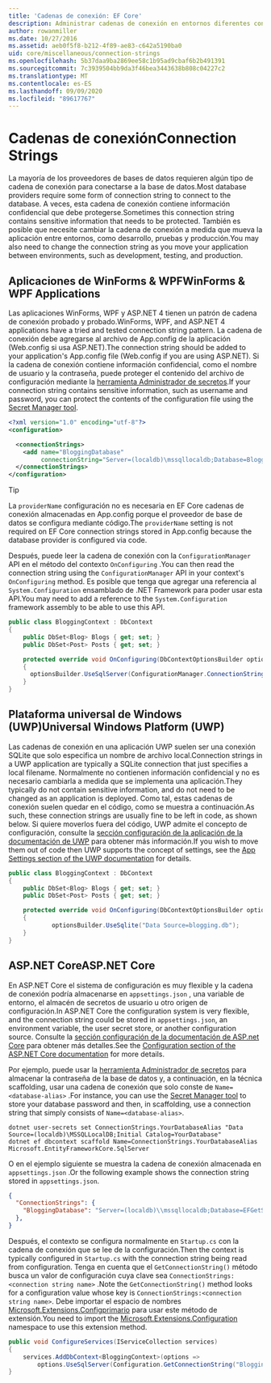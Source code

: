 ```yaml
---
title: 'Cadenas de conexión: EF Core'
description: Administrar cadenas de conexión en entornos diferentes con Entity Framework Core
author: rowanmiller
ms.date: 10/27/2016
ms.assetid: aeb0f5f8-b212-4f89-ae83-c642a5190ba0
uid: core/miscellaneous/connection-strings
ms.openlocfilehash: 5b37daa9ba2869ee58c1b95ad9cbaf6b2b491391
ms.sourcegitcommit: 7c3939504bb9da3f46bea3443638b808c04227c2
ms.translationtype: MT
ms.contentlocale: es-ES
ms.lasthandoff: 09/09/2020
ms.locfileid: "89617767"
---
```

# <a name="connection-strings"></a><span data-ttu-id="8af9c-103">Cadenas de conexión</span><span class="sxs-lookup"><span data-stu-id="8af9c-103">Connection Strings</span></span>

<span data-ttu-id="8af9c-104">La mayoría de los proveedores de bases de datos requieren algún tipo de cadena de conexión para conectarse a la base de datos.</span><span class="sxs-lookup"><span data-stu-id="8af9c-104">Most database providers require some form of connection string to connect to the database.</span></span> <span data-ttu-id="8af9c-105">A veces, esta cadena de conexión contiene información confidencial que debe protegerse.</span><span class="sxs-lookup"><span data-stu-id="8af9c-105">Sometimes this connection string contains sensitive information that needs to be protected.</span></span> <span data-ttu-id="8af9c-106">También es posible que necesite cambiar la cadena de conexión a medida que mueva la aplicación entre entornos, como desarrollo, pruebas y producción.</span><span class="sxs-lookup"><span data-stu-id="8af9c-106">You may also need to change the connection string as you move your application between environments, such as development, testing, and production.</span></span>

## <a name="winforms--wpf-applications"></a><span data-ttu-id="8af9c-107">Aplicaciones de WinForms & WPF</span><span class="sxs-lookup"><span data-stu-id="8af9c-107">WinForms & WPF Applications</span></span>

<span data-ttu-id="8af9c-108">Las aplicaciones WinForms, WPF y ASP.NET 4 tienen un patrón de cadena de conexión probado y probado.</span><span class="sxs-lookup"><span data-stu-id="8af9c-108">WinForms, WPF, and ASP.NET 4 applications have a tried and tested connection string pattern.</span></span> <span data-ttu-id="8af9c-109">La cadena de conexión debe agregarse al archivo de App.config de la aplicación (Web.config si usa ASP.NET).</span><span class="sxs-lookup"><span data-stu-id="8af9c-109">The connection string should be added to your application's App.config file (Web.config if you are using ASP.NET).</span></span> <span data-ttu-id="8af9c-110">Si la cadena de conexión contiene información confidencial, como el nombre de usuario y la contraseña, puede proteger el contenido del archivo de configuración mediante la [herramienta Administrador de secretos](/aspnet/core/security/app-secrets#secret-manager).</span><span class="sxs-lookup"><span data-stu-id="8af9c-110">If your connection string contains sensitive information, such as username and password, you can protect the contents of the configuration file using the [Secret Manager tool](/aspnet/core/security/app-secrets#secret-manager).</span></span>

``` xml
<?xml version="1.0" encoding="utf-8"?>
<configuration>

  <connectionStrings>
    <add name="BloggingDatabase"
         connectionString="Server=(localdb)\mssqllocaldb;Database=Blogging;Trusted_Connection=True;" />
  </connectionStrings>
</configuration>
```

> [!TIP]  
> <span data-ttu-id="8af9c-111">La `providerName` configuración no es necesaria en EF Core cadenas de conexión almacenadas en App.config porque el proveedor de base de datos se configura mediante código.</span><span class="sxs-lookup"><span data-stu-id="8af9c-111">The `providerName` setting is not required on EF Core connection strings stored in App.config because the database provider is configured via code.</span></span>

<span data-ttu-id="8af9c-112">Después, puede leer la cadena de conexión con la `ConfigurationManager` API en el método del contexto `OnConfiguring` .</span><span class="sxs-lookup"><span data-stu-id="8af9c-112">You can then read the connection string using the `ConfigurationManager` API in your context's `OnConfiguring` method.</span></span> <span data-ttu-id="8af9c-113">Es posible que tenga que agregar una referencia al `System.Configuration` ensamblado de .NET Framework para poder usar esta API.</span><span class="sxs-lookup"><span data-stu-id="8af9c-113">You may need to add a reference to the `System.Configuration` framework assembly to be able to use this API.</span></span>

``` csharp
public class BloggingContext : DbContext
{
    public DbSet<Blog> Blogs { get; set; }
    public DbSet<Post> Posts { get; set; }

    protected override void OnConfiguring(DbContextOptionsBuilder optionsBuilder)
    {
      optionsBuilder.UseSqlServer(ConfigurationManager.ConnectionStrings["BloggingDatabase"].ConnectionString);
    }
}
```

## <a name="universal-windows-platform-uwp"></a><span data-ttu-id="8af9c-114">Plataforma universal de Windows (UWP)</span><span class="sxs-lookup"><span data-stu-id="8af9c-114">Universal Windows Platform (UWP)</span></span>

<span data-ttu-id="8af9c-115">Las cadenas de conexión en una aplicación UWP suelen ser una conexión SQLite que solo especifica un nombre de archivo local.</span><span class="sxs-lookup"><span data-stu-id="8af9c-115">Connection strings in a UWP application are typically a SQLite connection that just specifies a local filename.</span></span> <span data-ttu-id="8af9c-116">Normalmente no contienen información confidencial y no es necesario cambiarla a medida que se implementa una aplicación.</span><span class="sxs-lookup"><span data-stu-id="8af9c-116">They typically do not contain sensitive information, and do not need to be changed as an application is deployed.</span></span> <span data-ttu-id="8af9c-117">Como tal, estas cadenas de conexión suelen quedar en el código, como se muestra a continuación.</span><span class="sxs-lookup"><span data-stu-id="8af9c-117">As such, these connection strings are usually fine to be left in code, as shown below.</span></span> <span data-ttu-id="8af9c-118">Si quiere moverlos fuera del código, UWP admite el concepto de configuración, consulte la [sección configuración de la aplicación de la documentación de UWP](/windows/uwp/app-settings/store-and-retrieve-app-data) para obtener más información.</span><span class="sxs-lookup"><span data-stu-id="8af9c-118">If you wish to move them out of code then UWP supports the concept of settings, see the [App Settings section of the UWP documentation](/windows/uwp/app-settings/store-and-retrieve-app-data) for details.</span></span>

``` csharp
public class BloggingContext : DbContext
{
    public DbSet<Blog> Blogs { get; set; }
    public DbSet<Post> Posts { get; set; }

    protected override void OnConfiguring(DbContextOptionsBuilder optionsBuilder)
    {
            optionsBuilder.UseSqlite("Data Source=blogging.db");
    }
}
```

## <a name="aspnet-core"></a><span data-ttu-id="8af9c-119">ASP.NET Core</span><span class="sxs-lookup"><span data-stu-id="8af9c-119">ASP.NET Core</span></span>

<span data-ttu-id="8af9c-120">En ASP.NET Core el sistema de configuración es muy flexible y la cadena de conexión podría almacenarse en `appsettings.json` , una variable de entorno, el almacén de secretos de usuario u otro origen de configuración.</span><span class="sxs-lookup"><span data-stu-id="8af9c-120">In ASP.NET Core the configuration system is very flexible, and the connection string could be stored in `appsettings.json`, an environment variable, the user secret store, or another configuration source.</span></span> <span data-ttu-id="8af9c-121">Consulte la [sección configuración de la documentación de ASP.net Core](/aspnet/core/fundamentals/configuration) para obtener más detalles.</span><span class="sxs-lookup"><span data-stu-id="8af9c-121">See the [Configuration section of the ASP.NET Core documentation](/aspnet/core/fundamentals/configuration) for more details.</span></span>

<span data-ttu-id="8af9c-122">Por ejemplo, puede usar la [herramienta Administrador de secretos](/aspnet/core/security/app-secrets#secret-manager) para almacenar la contraseña de la base de datos y, a continuación, en la técnica scaffolding, usar una cadena de conexión que solo conste de `Name=<database-alias>` .</span><span class="sxs-lookup"><span data-stu-id="8af9c-122">For instance, you can use the [Secret Manager tool](/aspnet/core/security/app-secrets#secret-manager) to store your database password and then, in scaffolding, use a connection string that simply consists of `Name=<database-alias>`.</span></span>

```dotnetcli
dotnet user-secrets set ConnectionStrings.YourDatabaseAlias "Data Source=(localdb)\MSSQLLocalDB;Initial Catalog=YourDatabase"
dotnet ef dbcontext scaffold Name=ConnectionStrings.YourDatabaseAlias Microsoft.EntityFrameworkCore.SqlServer
```

<span data-ttu-id="8af9c-123">O en el ejemplo siguiente se muestra la cadena de conexión almacenada en `appsettings.json` .</span><span class="sxs-lookup"><span data-stu-id="8af9c-123">Or the following example shows the connection string stored in `appsettings.json`.</span></span>

``` json
{
  "ConnectionStrings": {
    "BloggingDatabase": "Server=(localdb)\\mssqllocaldb;Database=EFGetStarted.ConsoleApp.NewDb;Trusted_Connection=True;"
  },
}
```

<span data-ttu-id="8af9c-124">Después, el contexto se configura normalmente en `Startup.cs` con la cadena de conexión que se lee de la configuración.</span><span class="sxs-lookup"><span data-stu-id="8af9c-124">Then the context is typically configured in `Startup.cs` with the connection string being read from configuration.</span></span> <span data-ttu-id="8af9c-125">Tenga en cuenta que el `GetConnectionString()` método busca un valor de configuración cuya clave sea `ConnectionStrings:<connection string name>` .</span><span class="sxs-lookup"><span data-stu-id="8af9c-125">Note the `GetConnectionString()` method looks for a configuration value whose key is `ConnectionStrings:<connection string name>`.</span></span> <span data-ttu-id="8af9c-126">Debe importar el espacio de nombres [Microsoft.Extensions.Configprimario](/dotnet/api/microsoft.extensions.configuration) para usar este método de extensión.</span><span class="sxs-lookup"><span data-stu-id="8af9c-126">You need to import the [Microsoft.Extensions.Configuration](/dotnet/api/microsoft.extensions.configuration) namespace to use this extension method.</span></span>

``` csharp
public void ConfigureServices(IServiceCollection services)
{
    services.AddDbContext<BloggingContext>(options =>
        options.UseSqlServer(Configuration.GetConnectionString("BloggingDatabase")));
}
```
